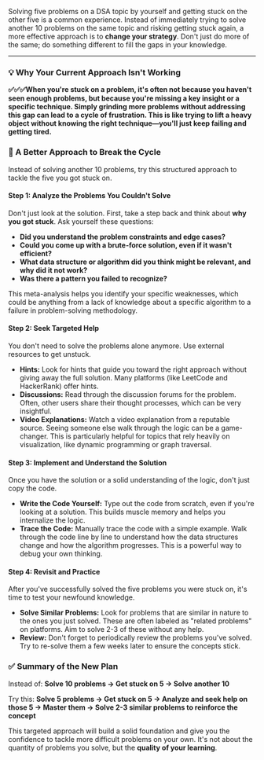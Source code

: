 Solving five problems on a DSA topic by yourself and getting stuck on the other five is a common experience. Instead of immediately trying to solve another 10 problems on the same topic and risking getting stuck again, a more effective approach is to **change your strategy**. Don't just do more of the same; do something different to fill the gaps in your knowledge.

***

### 💡 Why Your Current Approach Isn't Working

**✅✅✅When you're stuck on a problem, it's often not because you haven't seen enough problems, but because you're missing a key insight or a specific technique. Simply grinding more problems without addressing this gap can lead to a cycle of frustration. This is like trying to lift a heavy object without knowing the right technique—you'll just keep failing and getting tired.**

### 🧠 A Better Approach to Break the Cycle

Instead of solving another 10 problems, try this structured approach to tackle the five you got stuck on.

#### Step 1: Analyze the Problems You Couldn't Solve

Don't just look at the solution. First, take a step back and think about **why you got stuck**. Ask yourself these questions:

* **Did you understand the problem constraints and edge cases?**
* **Could you come up with a brute-force solution, even if it wasn't efficient?**
* **What data structure or algorithm did you think might be relevant, and why did it not work?**
* **Was there a pattern you failed to recognize?**

This meta-analysis helps you identify your specific weaknesses, which could be anything from a lack of knowledge about a specific algorithm to a failure in problem-solving methodology.

#### Step 2: Seek Targeted Help

You don't need to solve the problems alone anymore. Use external resources to get unstuck.

* **Hints:** Look for hints that guide you toward the right approach without giving away the full solution. Many platforms (like LeetCode and HackerRank) offer hints.
* **Discussions:** Read through the discussion forums for the problem. Often, other users share their thought processes, which can be very insightful.
* **Video Explanations:** Watch a video explanation from a reputable source. Seeing someone else walk through the logic can be a game-changer. This is particularly helpful for topics that rely heavily on visualization, like dynamic programming or graph traversal.

#### Step 3: Implement and Understand the Solution

Once you have the solution or a solid understanding of the logic, don't just copy the code.

* **Write the Code Yourself:** Type out the code from scratch, even if you're looking at a solution. This builds muscle memory and helps you internalize the logic.
* **Trace the Code:** Manually trace the code with a simple example. Walk through the code line by line to understand how the data structures change and how the algorithm progresses. This is a powerful way to debug your own thinking. 

#### Step 4: Revisit and Practice

After you've successfully solved the five problems you were stuck on, it's time to test your newfound knowledge.

* **Solve Similar Problems:** Look for problems that are similar in nature to the ones you just solved. These are often labeled as "related problems" on platforms. Aim to solve 2-3 of these without any help.
* **Review:** Don't forget to periodically review the problems you've solved. Try to re-solve them a few weeks later to ensure the concepts stick.

### ✅ Summary of the New Plan

Instead of: **Solve 10 problems → Get stuck on 5 → Solve another 10**

Try this: **Solve 5 problems → Get stuck on 5 → Analyze and seek help on those 5 → Master them → Solve 2-3 similar problems to reinforce the concept**

This targeted approach will build a solid foundation and give you the confidence to tackle more difficult problems on your own. It's not about the quantity of problems you solve, but the **quality of your learning**.
